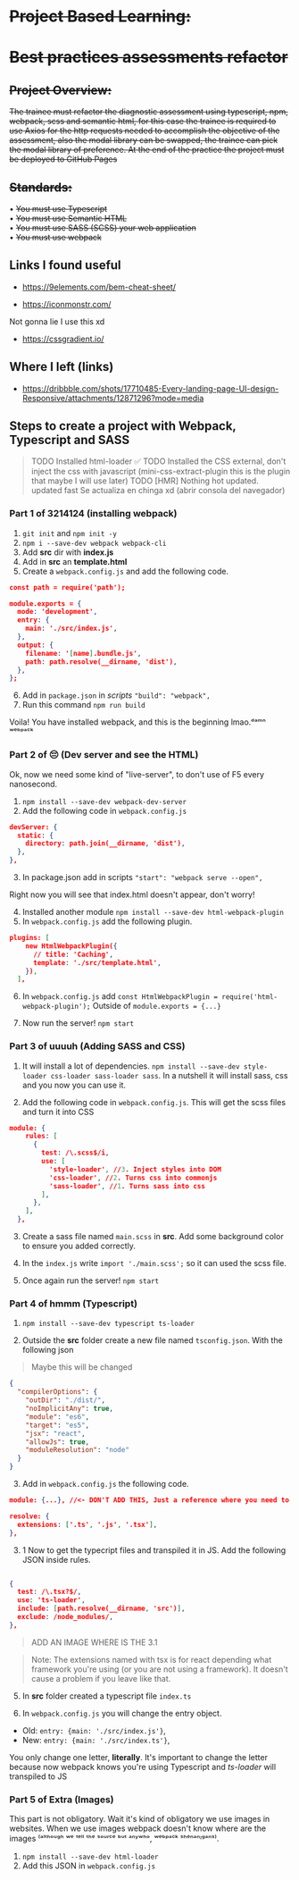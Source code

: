 # ~~Project Based Learning:~~

# ~~Best practices assessments refactor~~

## ~~Project Overview:~~

~~The trainee must refactor the diagnostic assessment using typescript, npm, webpack, scss and semantic html, for this case the trainee is required to use Axios for the http requests needed to accomplish the objective of the assessment, also the modal library can be swapped, the trainee can pick the modal library of preference. At the end of the practice the project must be deployed to GitHub Pages~~

## ~~Standards:~~

• ~~You must use Typescript~~ <br>
• ~~You must use Semantic HTML~~ <br>
• ~~You must use SASS (SCSS) your web application~~<br>
• ~~You must use webpack~~

## Links I found useful

- https://9elements.com/bem-cheat-sheet/

- https://iconmonstr.com/

Not gonna lie I use this xd

- https://cssgradient.io/

## Where I left (links)

- https://dribbble.com/shots/17710485-Every-landing-page-UI-design-Responsive/attachments/12871296?mode=media

## Steps to create a project with Webpack, Typescript and SASS

> TODO Installed html-loader ✅
> TODO Installed the CSS external, don't inject the css with javascript (mini-css-extract-plugin this is the plugin that maybe I will use later)
> TODO [HMR] Nothing hot updated. updated fast Se actualiza en chinga xd (abrir consola del navegador)

### Part 1 of 3214124 (installing webpack)

1. `git init` and `npm init -y`
2. `npm i --save-dev webpack webpack-cli`
3. Add **src** dir with **index.js**
4. Add in **src** an **template.html**
5. Create a `webpack.config.js` and add the following code.

```JSON
const path = require('path');

module.exports = {
  mode: 'development',
  entry: {
    main: './src/index.js',
  },
  output: {
    filename: '[name].bundle.js',
    path: path.resolve(__dirname, 'dist'),
  },
};


```

6. Add in `package.json` in _scripts_ `"build": "webpack",`
7. Run this command `npm run build`

Voila! You have installed webpack, and this is the beginning lmao.ᵈᵃᵐⁿ ʷᵉᵇᵖᵃᶜᵏ

### Part 2 of 😔 (Dev server and see the HTML)

Ok, now we need some kind of "live-server", to don't use of F5 every nanosecond.

1. `npm install --save-dev webpack-dev-server`
2. Add the following code in `webpack.config.js`

```JSON
devServer: {
  static: {
    directory: path.join(__dirname, 'dist'),
  },
},
```

3. In package.json add in scripts `"start": "webpack serve --open",`

Right now you will see that index.html doesn't appear, don't worry!

4. Installed another module `npm install --save-dev html-webpack-plugin`
5. In `webpack.config.js` add the following plugin.

```JSON
plugins: [
    new HtmlWebpackPlugin({
      // title: 'Caching',
      template: './src/template.html',
    }),
  ],
```

6. In `webpack.config.js` add `const HtmlWebpackPlugin = require('html-webpack-plugin');` Outside of `module.exports = {...}`

7. Now run the server! `npm start`

### Part 3 of uuuuh (Adding SASS and CSS)

1. It will install a lot of dependencies. `npm install --save-dev style-loader css-loader sass-loader sass`. In a nutshell it will install sass, css and you now you can use it.

2. Add the following code in `webpack.config.js`. This will get the scss files and turn it into CSS

```JSON
module: {
    rules: [
      {
        test: /\.scss$/i,
        use: [
          'style-loader', //3. Inject styles into DOM
          'css-loader', //2. Turns css into commonjs
          'sass-loader', //1. Turns sass into css
        ],
      },
    ],
  },

```

3. Create a sass file named `main.scss` in **src**. Add some background color to ensure you added correctly.

4. In the `index.js` write `import './main.scss';` so it can used the scss file.

5. Once again run the server! `npm start`

### Part 4 of hmmm (Typescript)

1. `npm install --save-dev typescript ts-loader`

2. Outside the **src** folder create a new file named `tsconfig.json`. With the following json

> Maybe this will be changed

```JSON
{
  "compilerOptions": {
    "outDir": "./dist/",
    "noImplicitAny": true,
    "module": "es6",
    "target": "es5",
    "jsx": "react",
    "allowJs": true,
    "moduleResolution": "node"
  }
}

```

3. Add in `webpack.config.js` the following code.

```JSON
module: {...}, //<- DON'T ADD THIS, Just a reference where you need to add the resolve

resolve: {
  extensions: ['.ts', '.js', '.tsx'],
},

```

3. 1 Now to get the typecript files and transpiled it in JS. Add the following JSON inside rules.

```JSON

{
  test: /\.tsx?$/,
  use: 'ts-loader',
  include: [path.resolve(__dirname, 'src')],
  exclude: /node_modules/,
},

```

> ADD AN IMAGE WHERE IS THE 3.1

> Note: The extensions named with tsx is for react depending what framework you're using (or you are not using a framework). It doesn't cause a problem if you leave like that.

5. In **src** folder created a typescript file `index.ts`

6. In `webpack.config.js` you will change the entry object.

- Old: `entry: {main: './src/index.js'}`,
- New: `entry: {main: './src/index.ts'}`,

You only change one letter, **literally**. It's important to change the letter because now webpack knows you're using Typescript and _ts-loader_ will transpiled to JS

### Part 5 of Extra (Images)

This part is not obligatory. Wait it's kind of obligatory we use images in websites. When we use images webpack doesn't know where are the images ⁽ᵃˡᵗʰᵒᵘᵍʰ ʷᵉ ᵗᵉˡˡ ᵗʰᵉ ˢᵒᵘʳᶜᵉ ᵇᵘᵗ ᵃⁿʸʷʰᵒ, ʷᵉᵇᵖᵃᶜᵏ ˢʰᵉⁿᵃⁿᶦᵍᵃⁿˢ⁾.

1. `npm install --save-dev html-loader`
2. Add this JSON in `webpack.config.js`
